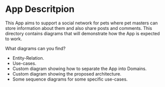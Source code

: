 # App Descritpion
This App aims to support a social network for pets where pet masters can store information about them and also share posts and comments.
This directory contains diagrams that will demonstrate how the App is expected to work.

What diagrams can you find?
* Entity-Relation.
* Use-cases.
* Custom diagram showing how to separate the App into Domains.
* Custom diagram showing the proposed architecture.
* Some sequence diagrams for some specific use-cases.
